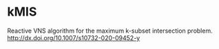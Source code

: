 # kMIS
Reactive VNS algorithm for the maximum k-subset intersection problem.
http://dx.doi.org/10.1007/s10732-020-09452-y
